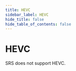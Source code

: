 ```yaml
---
title: HEVC
sidebar_label: HEVC
hide_title: false
hide_table_of_contents: false
---
```


# HEVC

SRS does not support HEVC.